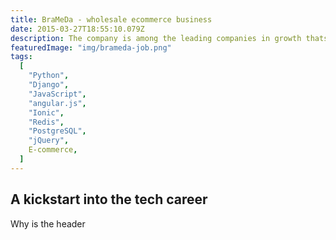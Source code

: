 ```yaml
---
title: BraMeDa - wholesale ecommerce business
date: 2015-03-27T18:55:10.079Z
description: The company is among the leading companies in growth thats expanding rapidly and has many awards. While it was fun to work with all the talented people, there were also quite some technical challenges as well.
featuredImage: "img/brameda-job.png"
tags:
  [
    "Python",
    "Django",
    "JavaScript",
    "angular.js",
    "Ionic",
    "Redis",
    "PostgreSQL",
    "jQuery",
    E-commerce,
  ]
---
```


## A kickstart into the tech career

Why is the header
